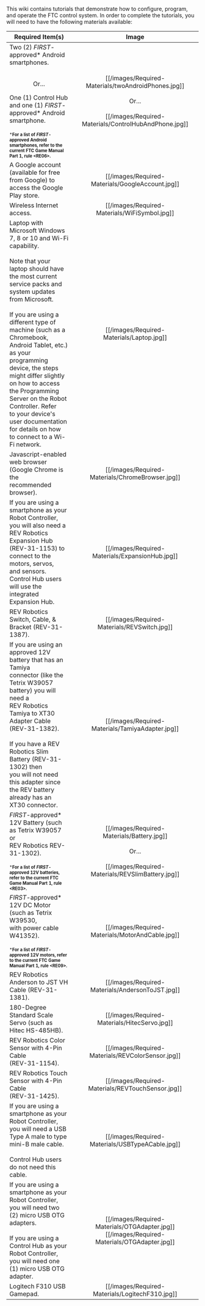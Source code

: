 This wiki contains tutorials that demonstrate how to configure, program, and operate the FTC control system.  In order to complete the tutorials, you will need to have the following materials available: 

| Required Item(s) | Image |
| ----------- | :---: |
| Two (2) _FIRST_-approved* Android smartphones. <br/><br/> <p align="center">Or...</p>  One (1) Control Hub and one (1) _FIRST_-approved* Android smartphone.<br/><br/><sub><sup>***For a list of _FIRST_-approved Android smartphones, refer to the current FTC Game Manual Part 1, rule \<RE06\>.**</sub></sup> | [[/images/Required-Materials/twoAndroidPhones.jpg]] <br/><br/>Or... <br/><br/> [[/images/Required-Materials/ControlHubAndPhone.jpg]]|
| A Google account (available for free from Google) to access the Google Play store. | [[/images/Required-Materials/GoogleAccount.jpg]] |
| Wireless Internet access. | [[/images/Required-Materials/WiFiSymbol.jpg]] |
| Laptop with Microsoft Windows 7, 8 or 10 and Wi-Fi capability.<br/><br/>Note that your laptop should have the most current <br/>service packs and system updates from Microsoft.<br/><br/>If you are using a different type of machine (such as a <br/>Chromebook, Android Tablet, etc.) as your programming <br/>device, the steps might differ slightly on how to access <br/>the Programming Server on the Robot Controller. Refer <br/>to your device's user documentation for details on how <br/>to connect to a Wi-Fi network. | [[/images/Required-Materials/Laptop.jpg]] |
| Javascript-enabled web browser (Google Chrome is the <br/>recommended browser). | [[/images/Required-Materials/ChromeBrowser.jpg]] |
| If you are using a smartphone as your Robot Controller, <br/>you will also need a REV Robotics Expansion Hub <br/>(REV-31-1153) to connect to the motors, servos, <br/>and sensors. Control Hub users will use the integrated <br/>Expansion Hub. | [[/images/Required-Materials/ExpansionHub.jpg]] |
| REV Robotics Switch, Cable, & Bracket (REV-31-1387). | [[/images/Required-Materials/REVSwitch.jpg]] |
| If you are using an approved 12V battery that has an Tamiya <br/>connector (like the Tetrix W39057 battery) you will need a <br/>REV Robotics Tamiya to XT30 Adapter Cable (REV-31-1382). <br/><br/>If you have a REV Robotics Slim Battery (REV-31-1302) then <br/>you will not need this adapter since the REV battery <br/>already has an XT30 connector. | [[/images/Required-Materials/TamiyaAdapter.jpg]] |
| _FIRST_-approved* 12V Battery (such as Tetrix W39057 or <br/>REV Robotics REV-31-1302).<br/><br/><sub><sup>***For a list of _FIRST_-approved 12V batteries, refer to the current FTC Game Manual Part 1, rule \<RE03\>.**</sub></sup> | [[/images/Required-Materials/Battery.jpg]] <br/><br/>Or... <br/><br/> [[/images/Required-Materials/REVSlimBattery.jpg]]|
| _FIRST_-approved* 12V DC Motor (such as Tetrix W39530, <br/>with power cable W41352). <br/><br/><sub><sup>***For a list of _FIRST_-approved 12V motors, refer to the current FTC Game Manual Part 1, rule \<RE09\>.**</sub></sup>  | [[/images/Required-Materials/MotorAndCable.jpg]] |
| REV Robotics Anderson to JST VH Cable (REV-31-1381).  | [[/images/Required-Materials/AndersonToJST.jpg]] |
| 180-Degree Standard Scale Servo (such as <br/>Hitec HS-485HB). | [[/images/Required-Materials/HitecServo.jpg]] |
| REV Robotics Color Sensor with 4-Pin Cable <br/>(REV-31-1154). | [[/images/Required-Materials/REVColorSensor.jpg]] |
| REV Robotics Touch Sensor with 4-Pin Cable <br/>(REV-31-1425). | [[/images/Required-Materials/REVTouchSensor.jpg]] |
| If you are using a smartphone as your Robot Controller, <br/>you will need a USB Type A male to type mini-B male cable. <br/><br/>Control Hub users do not need this cable. | [[/images/Required-Materials/USBTypeACable.jpg]] |
|  If you are using a smartphone as your Robot Controller, <br/>you will need two (2) micro USB OTG adapters. <br/><br/>If you are using a Control Hub as your Robot Controller, <br/>you will need one (1) micro USB OTG adapter. | [[/images/Required-Materials/OTGAdapter.jpg]] [[/images/Required-Materials/OTGAdapter.jpg]]|
| Logitech F310 USB Gamepad. | [[/images/Required-Materials/LogitechF310.jpg]] |
